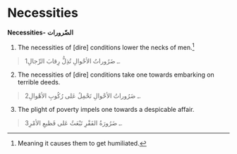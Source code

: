 Necessities
===========

**Necessities-** **الضّرورات**

1. The necessities of [dire] conditions lower the necks of men.[^1]

> 1ـ ضَرُوراتُ الأحْوالِ تُذِلُّ رِقابَ الرِّجالِ.

2. The necessities of [dire] conditions take one towards embarking on
terrible deeds.

> 2ـ ضَرُوراتُ الأحْوالِ تَحْمِلُ عَلى رُكُوبِ الأهْوالِ.

3. The plight of poverty impels one towards a despicable affair.

> 3ـ ضَرُورَةُ الفَقْرِ تَبْعَثُ عَلى فَظيعِ الأمْرِ.

[^1]: Meaning it causes them to get humiliated.


